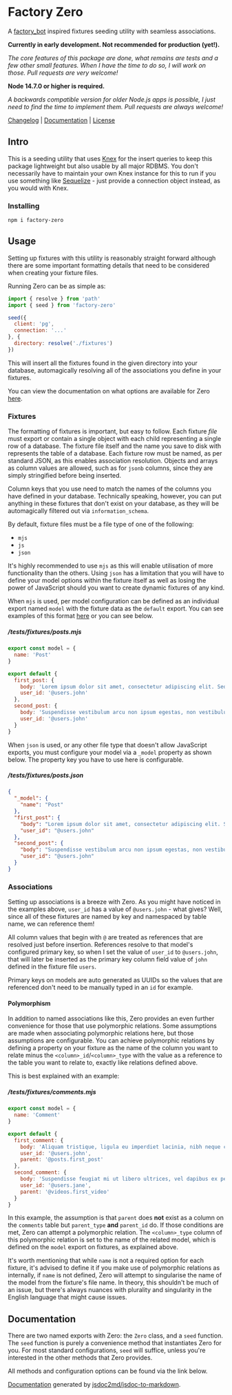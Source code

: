 # Factory Zero

A [factory_bot](https://github.com/thoughtbot/factory_bot_rails) inspired fixtures seeding utility with seamless associations.

**Currently in early development. Not recommended for production (yet!).**

*The core features of this package are done, what remains are tests and a few other small features. When I have the time to do so, I will work on those. Pull requests are very welcome!*

**Node 14.7.0 or higher is required.**

*A backwards compatible version for older Node.js apps is possible, I just need to find the time to implement them. Pull requests are always welcome!*

[Changelog](/CHANGELOG.md) | [Documentation](/DOCS.md) | [License](/LICENSE.md)

## Intro

This is a seeding utility that uses [Knex](https://github.com/knex/knex) for the insert queries to keep this package lightweight but also usable by all major RDBMS. You don't necessarily have to maintain your own Knex instance for this to run if you use something like [Sequelize](https://github.com/sequelize/sequelize) - just provide a connection object instead, as you would with Knex.

### Installing

```
npm i factory-zero
```

## Usage

Setting up fixtures with this utility is reasonably straight forward although there are some important formatting details that need to be considered when creating your fixture files.

Running Zero can be as simple as:

```javascript
import { resolve } from 'path'
import { seed } from 'factory-zero'

seed({
  client: 'pg',
  connection: '...'
}, {
  directory: resolve('./fixtures')
})
```

This will insert all the fixtures found in the given directory into your database, automagically resolving all of the associations you define in your fixtures.

You can view the documentation on what options are available for Zero [here](/DOCS.md#ZeroOptions).

### Fixtures

The formatting of fixtures is important, but easy to follow. Each fixture *file* must export or contain a single object with each child representing a single row of a database. The fixture file itself and the name you save to disk with represents the table of a database. Each fixture row must be named, as per standard JSON, as this enables association resolution. Objects and arrays as column values are allowed, such as for `jsonb` columns, since they are simply stringified before being inserted.

Column keys that you use need to match the names of the columns you have defined in your database. Technically speaking, however, you can put anything in these fixtures that don't exist on your database, as they will be automagically filtered out via `information_schema`.

By default, fixture files must be a file type of one of the following:

- `mjs`
- `js`
- `json`

It's highly recommended to use `mjs` as this will enable utilisation of more functionality than the others. Using `json` has a limitation that you will have to define your model options within the fixture itself as well as losing the power of JavaScript should you want to create dynamic fixtures of any kind.

When `mjs` is used, per model configuration can be defined as an individual export named `model` with the fixture data as the `default` export. You can see examples of this format [here](/tests/fixtures) or you can see below.

##### /tests/fixtures/posts.mjs
```javascript
export const model = {
  name: 'Post'
}

export default {
  first_post: {
    body: 'Lorem ipsum dolor sit amet, consectetur adipiscing elit. Sed lacinia mauris eget quam fringilla aliquet.',
    user_id: '@users.john'
  },
  second_post: {
    body: 'Suspendisse vestibulum arcu non ipsum egestas, non vestibulum ipsum vehicula',
    user_id: '@users.john'
  }
}
```

When `json` is used, or any other file type that doesn't allow JavaScript exports, you must configure your model via a `_model` property as shown below. The property key you have to use here is configurable.

##### /tests/fixtures/posts.json
```json
{
  "_model": {
    "name": "Post"
  },
  "first_post": {
    "body": "Lorem ipsum dolor sit amet, consectetur adipiscing elit. Sed lacinia mauris eget quam fringilla aliquet.",
    "user_id": "@users.john"
  },
  "second_post": {
    "body": "Suspendisse vestibulum arcu non ipsum egestas, non vestibulum ipsum vehicula",
    "user_id": "@users.john"
  }
}
```

### Associations

Setting up associations is a breeze with Zero. As you might have noticed in the examples above, `user_id` has a value of `@users.john` - what gives? Well, since all of these fixtures are named by key and namespaced by table name, we can reference them!

All column values that begin with `@` are treated as references that are resolved just before insertion. References resolve to that model's configured primary key, so when I set the value of `user_id` to `@users.john`, that will later be inserted as the primary key column field value of `john` defined in the fixture file `users`.

Primary keys on models are auto generated as UUIDs so the values that are referenced don't need to be manually typed in an `id` for example.

#### Polymorphism

In addition to named associations like this, Zero provides an even further convenience for those that use polymorphic relations. Some assumptions are made when associating polymorphic relations here, but those assumptions are configurable. You can achieve polymorphic relations by defining a property on your fixture as the name of the column you want to relate minus the `<column>_id`/`<column>_type` with the value as a reference to the table you want to relate to, exactly like relations defined above.

This is best explained with an example:

##### /tests/fixtures/comments.mjs
```javascript
export const model = {
  name: 'Comment'
}

export default {
  first_comment: {
    body: 'Aliquam tristique, ligula eu imperdiet lacinia, nibh neque cursus justo, non congue magna libero a enim.',
    user_id: '@users.john',
    parent: '@posts.first_post'
  },
  second_comment: {
    body: 'Suspendisse feugiat mi ut libero ultrices, vel dapibus ex pellentesque.',
    user_id: '@users.jane',
    parent: '@videos.first_video'
  }
}
```

In this example, the assumption is that `parent` does **not** exist as a column on the `comments` table but `parent_type` **and** `parent_id` do. If those conditions are met, Zero can attempt a polymorphic relation. The `<column>_type` column of this polymorphic relation is set to the name of the related model, which is defined on the `model` export on fixtures, as explained above.

It's worth mentioning that while `name` is not a required option for each fixture, it's advised to define it if you make use of polymorphic relations as internally, if `name` is not defined, Zero will attempt to singularise the name of the model from the fixture's file name. In theory, this shouldn't be much of an issue, but there's always nuances with plurality and singularity in the English language that might cause issues.

## Documentation

There are two named exports with Zero: the `Zero` class, and a `seed` function. The `seed` function is purely a convenience method that instantiates Zero for you. For most standard configurations, `seed` will suffice, unless you're interested in the other methods that Zero provides.

All methods and configuration options can be found via the link below.

[Documentation](/DOCS.md) generated by [jsdoc2md/jsdoc-to-markdown](https://github.com/jsdoc2md/jsdoc-to-markdown).
